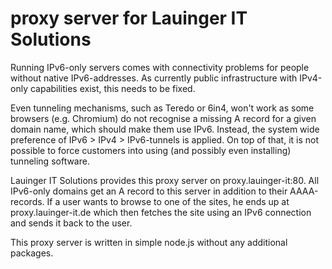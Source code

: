 proxy server for Lauinger IT Solutions
===

Running IPv6-only servers comes with connectivity problems for people without native IPv6-addresses. As currently public infrastructure with 
IPv4-only capabilities exist, this needs to be fixed.

Even tunneling mechanisms, such as Teredo or 6in4, won't work as some browsers (e.g. Chromium) do not recognise a missing A record for a given 
domain name, which should make them use IPv6. Instead, the system wide preference of IPv6 > IPv4 > IPv6-tunnels is applied. On top of that, it 
is not possible to force customers into using (and possibly even installing) tunneling software.

Lauinger IT Solutions provides this proxy server on proxy.lauinger-it:80. All IPv6-only domains get an A record to this server in addition to 
their AAAA-records. If a user wants to browse to one of the sites, he ends up at proxy.lauinger-it.de which then fetches the site using an 
IPv6 connection and sends it back to the user.

This proxy server is written in simple node.js without any additional packages.
